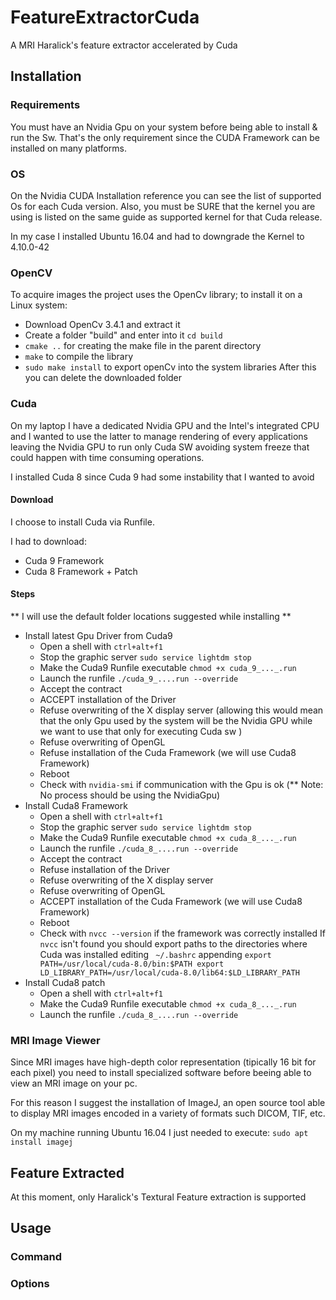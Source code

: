 # FeatureExtractorCuda
A MRI Haralick's feature extractor accelerated by Cuda

## Installation

### Requirements

You must have an Nvidia Gpu on your system before being able to install & run the Sw. That's the only requirement since the CUDA Framework can be installed on many platforms.

### OS

On the Nvidia CUDA Installation reference you can see the list of supported Os for each Cuda version.
Also, you must be SURE that the kernel you are using is listed on the same guide as supported kernel for that Cuda release.

In my case I installed Ubuntu 16.04 and had to downgrade the Kernel to 4.10.0-42

### OpenCV

To acquire images the project uses the OpenCv library; to install it on a Linux system:
* Download OpenCv 3.4.1 and extract it
* Create a folder "build" and enter into it `cd build`
* `cmake ..` for creating the make file in the parent directory
* `make` to compile the library
* `sudo make install` to export openCv into the system libraries
	After this you can delete the downloaded folder 

### Cuda

On my laptop I have a dedicated Nvidia GPU and the Intel's integrated CPU and I wanted to use the latter to manage rendering of every applications leaving the Nvidia GPU to run only Cuda SW avoiding system freeze that could happen with time consuming operations.

I installed Cuda 8 since Cuda 9 had some instability that I wanted to avoid

#### Download

I choose to install Cuda via Runfile.

I had to download:
* Cuda 9 Framework 
* Cuda 8 Framework + Patch

#### Steps

** I will use the default folder locations suggested while installing ** 

* Install latest Gpu Driver from Cuda9
	* Open a shell with `ctrl+alt+f1`
	* Stop the graphic server `sudo service lightdm stop`
	* Make the Cuda9 Runfile executable `chmod +x cuda_9_..._.run`
	* Launch the runfile `./cuda_9_....run --override`
	* Accept the contract
	* ACCEPT installation of the Driver
	* Refuse overwriting of the X display server (allowing this would mean that the only Gpu used by the system will be the Nvidia GPU while we want to use that only for executing Cuda sw )
	* Refuse overwriting of OpenGL
	* Refuse installation of the Cuda Framework (we will use Cuda8 Framework)
	* Reboot
	* Check with `nvidia-smi` if communication with the Gpu is ok (** Note: No process should be using the NvidiaGpu)
* Install Cuda8 Framework
	* Open a shell with `ctrl+alt+f1`
	* Stop the graphic server `sudo service lightdm stop`
	* Make the Cuda9 Runfile executable `chmod +x cuda_8_..._.run`
	* Launch the runfile `./cuda_8_....run --override`
	* Accept the contract
	* Refuse installation of the Driver
	* Refuse overwriting of the X display server 
	* Refuse overwriting of OpenGL
	* ACCEPT installation of the Cuda Framework (we will use Cuda8 Framework)
	* Reboot
	* Check with `nvcc --version` if the framework was correctly installed
		If `nvcc` isn't found you should export paths to the directories where Cuda was installed editing ` ~/.bashrc` appending
		`export PATH=/usr/local/cuda-8.0/bin:$PATH
		export LD_LIBRARY_PATH=/usr/local/cuda-8.0/lib64:$LD_LIBRARY_PATH`
* Install Cuda8 patch
	* Open a shell with `ctrl+alt+f1`
	* Make the Cuda9 Runfile executable `chmod +x cuda_8_..._.run`
	* Launch the runfile `./cuda_8_....run --override`



### MRI Image Viewer
Since MRI images have high-depth color representation (tipically 16 bit for each pixel) you need to install specialized software before beeing able to view an MRI image on your pc.

For this reason I suggest the installation of ImageJ, an open source tool able to display MRI images encoded in a variety of formats such DICOM, TIF, etc.

On my machine running Ubuntu 16.04 I just needed to execute:
`sudo apt install imagej`

## Feature Extracted

At this moment, only Haralick's Textural Feature extraction is supported


## Usage

### Command

### Options
